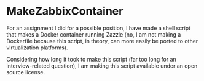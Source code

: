 # MakeZabbixContainer

For an assignment I did for a possible position, I have made a shell script
that makes a Docker container running Zazzle (no, I am not making a 
Dockerfile because this script, in theory, can more easily be ported
to other virtualization platforms).

Considering how long it took to make this script (far too long for an
interview-related question), I am making this script available under 
an open source license.
